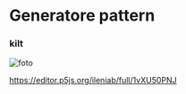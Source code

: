 # Generatore pattern

### kilt


![foto](https://github.com/ileniab/archive/blob/master/ileniab/P5.js%20Esercizi/2.%20Generatore%20pattern/generative%20pattern.PNG)

https://editor.p5js.org/ileniab/full/1vXU50PNJ
